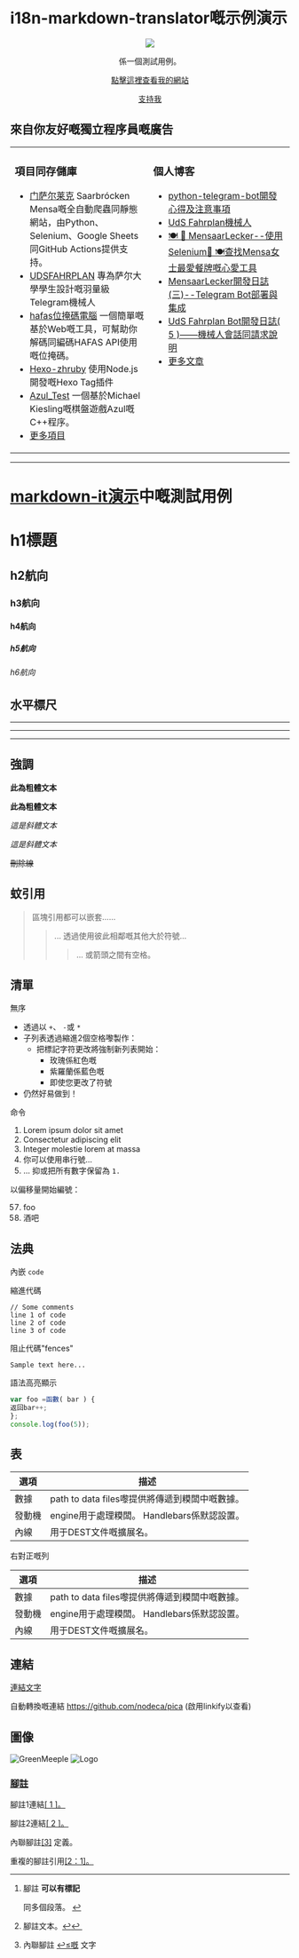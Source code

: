 i18n-markdown-translator嘅示例演示
=============================

<p align="center"><a href="https://buymeacoffee.com/greenmeeple" align="center"><img src="https://greenmeeple.github.io/img/logo.png"/></a></p >
<p align="center">係一個測試用例。 </人>  
<p align="center"><a href="https://greenmeeple.github.io" align="center">點擊這裡查看我的網站</a></p>
<p align="center"><a href="https://buymeacoffee.com/greenmeeple" align="center">支持我</a></p>

來自你友好嘅獨立程序員嘅廣告
--------------

<table align="center"><tr><td valign="top" width="33%">

### 項目同存儲庫

* [门萨尔莱克](https://github.com/GreenMeeple/MensaarLecker) Saarbrócken Mensa嘅全自動爬蟲同靜態網站，由Python、Selenium、Google Sheets同GitHub Actions提供支持。
* [UDSFAHRPLAN](https://github.com/GreenMeeple/uds-fahrplan) 專為萨尔大學學生設計嘅羽量級Telegram機械人
* [hafas位掩碼電腦](https://github.com/GreenMeeple/hafas-bitmask-calculator) 一個簡單嘅基於Web嘅工具，可幫助你解碼同編碼HAFAS API使用嘅位掩碼。
* [Hexo-zhruby](https://github.com/GreenMeeple/hexo-zhruby) 使用Node.js開發嘅Hexo Tag插件
* [Azul\_Test](https://github.com/xindoo/eng-practices-cn) 一個基於Michael Kiesling嘅棋盤遊戲Azul嘅C++程序。
* [更多項目](https://github.com/GreenMeeple?tab=repositories)

</td>
<td valign="top" width="33%">

### 個人博客

* [python-telegram-bot開發心得及注意事項](https://greenmeeple.github.io/python/tgbot/)
* [UdS Fahrplan機械人](https://greenmeeple.github.io/projects/udsfahrplan-bot/)
* [🍽 🥨 MensaarLecker--使用Selenium🥨 🍽查找Mensa女士最愛餐牌嘅心愛工具](https://greenmeeple.github.io/projects/mensaar/)
* [MensaarLecker開發日誌(三)--Telegram Bot部署與集成](https://greenmeeple.github.io/projects/mensaar-log3/)
* [UdS Fahrplan Bot開發日誌( 5 )——機械人會話同請求說明](https://greenmeeple.github.io/projects/udsfahrplan-log5/)
* [更多文章](https://greenmeeple.github.io/)

</td>
</tr></table >

---

[markdown-it演示](https://markdown-it.github.io/)中嘅測試用例
=====================================================

h1標題
====

h2航向
----

### h3航向

#### h4航向

##### h5航向

###### h6航向

水平標尺
----

---



---



---

強調
--

**此為粗體文本**

**此為粗體文本**

*這是斜體文本*

*這是斜體文本*

~~刪除線~~

蚊引用
---

> 區塊引用都可以嵌套......
>
> > ... 透過使用彼此相鄰嘅其他大於符號...
> >
> > > ... 或箭頭之間有空格。

清單
--

無序

* 透過以 `+`、 `-`或 `*`
* 子列表透過縮進2個空格嚟製作：
  + 把標記字符更改將強制新列表開始：
    - 玫瑰係紅色嘅
    - 紫羅蘭係藍色嘅
    - 即使您更改了符號
* 仍然好易做到！

命令

1. Lorem ipsum dolor sit amet
2. Consectetur adipiscing elit
3. Integer molestie lorem at massa
4. 你可以使用串行號...
5. ... 抑或把所有數字保留為 `1.`

以偏移量開始編號：

57. foo
58. 酒吧

法典
--

內嵌 `code`

縮進代碼

```
// Some comments
line 1 of code
line 2 of code
line 3 of code

```

阻止代碼"fences"

```
Sample text here...

```

語法高亮顯示

```js
var foo =函數( bar ) {
返回bar++;
};
console.log(foo(5));
```

表
-

| 選項 | 描述 |
| --- | --- |
| 數據 | path to data files嚟提供將傳遞到糢闆中嘅數據。 |
| 發動機 | engine用于處理糢闆。 Handlebars係默認設置。 |
| 內線 | 用于DEST文件嘅擴展名。 |

右對正嘅列

| 選項 | 描述 |
| --- | --- |
| 數據 | path to data files嚟提供將傳遞到糢闆中嘅數據。 |
| 發動機 | engine用于處理糢闆。 Handlebars係默認設置。 |
| 內線 | 用于DEST文件嘅擴展名。 |

連結
--

[連結文字](http://dev.nodeca.com)

自動轉換嘅連結 <https://github.com/nodeca/pica> (啟用linkify以查看)

圖像
--

![GreenMeeple](https://greenmeeple.github.io/img/avatar.png)
![Logo](https://greenmeeple.github.io/img/logo.png "The GreenMeeple Logo")

### [腳註](https://github.com/markdown-it/markdown-it-footnote)

腳註1連結[[ 1 ]。](#fn1)

腳註2連結[[ 2 ]。](#fn2)

內聯腳註[[3]](#fn3) 定義。

重複的腳註引用[[2：1]。](#fn2)

---

1. 腳註 **可以有標記**

   同多個段落。 [↩︎](#fnref1)
2. 腳註文本。[↩](#fnref2)[↩︎ ︎](#fnref2:1)
3. 內聯腳註 [↩≤嘅](#fnref3) 文字